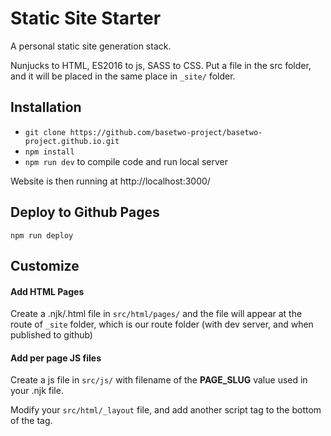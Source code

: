 # Static Site Starter

A personal static site generation stack.

Nunjucks to HTML, ES2016 to js, SASS to CSS. Put a file in the src folder, and it will be placed in the same place in ```_site/``` folder.


## Installation

* ```git clone https://github.com/basetwo-project/basetwo-project.github.io.git```
* ```npm install```
* ```npm run dev``` to compile code and run local server

Website is then running at http://localhost:3000/

## Deploy to Github Pages
```npm run deploy```

## Customize

#### Add HTML Pages

Create a .njk/.html file in `src/html/pages/` and the file will appear at the route of `_site` folder, which is our route folder (with dev server, and when published to github)

#### Add per page JS files

Create a js file in `src/js/` with filename of the __PAGE_SLUG__ value used in your .njk file.

Modify your `src/html/_layout` file, and add another script tag to the bottom of the <body> tag.
